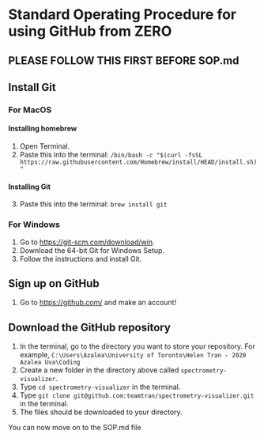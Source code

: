 # Standard Operating Procedure for using GitHub from ZERO
## PLEASE FOLLOW THIS FIRST BEFORE SOP.md

## Install Git
### For MacOS
#### Installing homebrew
1. Open Terminal.
2. Paste this into the terminal: `/bin/bash -c "$(curl -fsSL https://raw.githubusercontent.com/Homebrew/install/HEAD/install.sh)"`
#### Installing Git
3. Paste this into the terminal: `brew install git`

### For Windows
1. Go to https://git-scm.com/download/win.
2. Download the 64-bit Git for Windows Setup.
3. Follow the instructions and install Git.

## Sign up on GitHub
1. Go to https://github.com/ and make an account!

## Download the GitHub repository
1. In the terminal, go to the directory you want to store your repository. For example, `C:\Users\Azalea\University of Toronto\Helen Tran - 2020 Azalea Uva\Coding`
2. Create a new folder in the directory above called `spectrometry-visualizer`.
3. Type `cd spectrometry-visualizer` in the terminal.
4. Type `git clone git@github.com:teamtran/spectrometry-visualizer.git` in the terminal.
5. The files should be downloaded to your directory.

You can now move on to the SOP.md file
